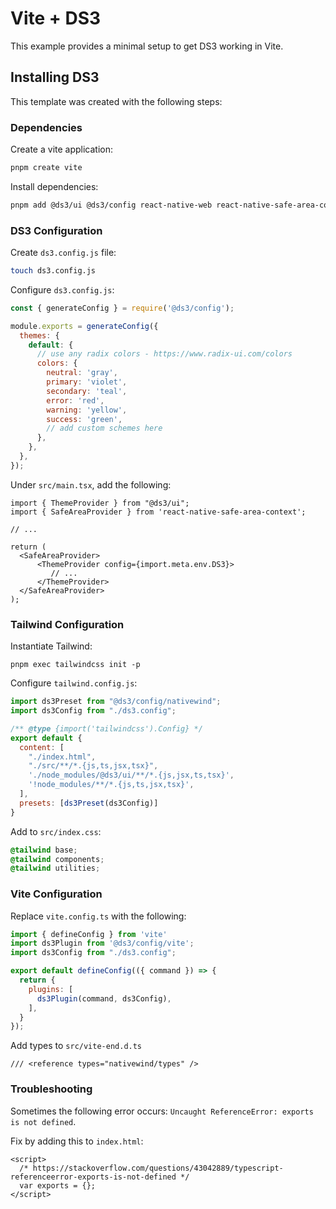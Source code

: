 # Vite + DS3

This example provides a minimal setup to get DS3 working in Vite.

## Installing DS3

This template was created with the following steps:

### Dependencies

Create a vite application:

```bash
pnpm create vite
```

Install dependencies:

```bash
pnpm add @ds3/ui @ds3/config react-native-web react-native-safe-area-context
```

### DS3 Configuration

Create `ds3.config.js` file:

```bash
touch ds3.config.js
```

Configure `ds3.config.js`:

```js
const { generateConfig } = require('@ds3/config');

module.exports = generateConfig({
  themes: {
    default: {
      // use any radix colors - https://www.radix-ui.com/colors
      colors: {
        neutral: 'gray',
        primary: 'violet',
        secondary: 'teal',
        error: 'red',
        warning: 'yellow',
        success: 'green',
        // add custom schemes here
      },
    },
  },
});
```

Under `src/main.tsx`, add the following:

```tsx
import { ThemeProvider } from "@ds3/ui";
import { SafeAreaProvider } from 'react-native-safe-area-context';

// ...

return (
  <SafeAreaProvider>
      <ThemeProvider config={import.meta.env.DS3}>
         // ...
      </ThemeProvider>
  </SafeAreaProvider>
);
```

### Tailwind Configuration

Instantiate Tailwind:

```
pnpm exec tailwindcss init -p
```

Configure `tailwind.config.js`:

```js
import ds3Preset from "@ds3/config/nativewind";
import ds3Config from "./ds3.config";

/** @type {import('tailwindcss').Config} */
export default {
  content: [
    "./index.html",
    "./src/**/*.{js,ts,jsx,tsx}",
    './node_modules/@ds3/ui/**/*.{js,jsx,ts,tsx}',
    '!node_modules/**/*.{js,ts,jsx,tsx}',
  ],
  presets: [ds3Preset(ds3Config)]
}
```

Add to `src/index.css`:

```css
@tailwind base;
@tailwind components;
@tailwind utilities;
```

### Vite Configuration

Replace `vite.config.ts` with the following:

```js
import { defineConfig } from 'vite'
import ds3Plugin from '@ds3/config/vite';
import ds3Config from "./ds3.config";

export default defineConfig(({ command }) => {
  return {
    plugins: [
      ds3Plugin(command, ds3Config),
    ],
  }
});
```

Add types to `src/vite-end.d.ts`

```
/// <reference types="nativewind/types" />
```

### Troubleshooting

Sometimes the following error occurs: `Uncaught ReferenceError: exports is not defined`.

Fix by adding this to `index.html`:

```
<script>
  /* https://stackoverflow.com/questions/43042889/typescript-referenceerror-exports-is-not-defined */
  var exports = {};
</script>
```